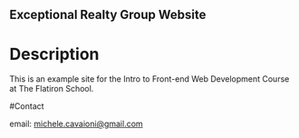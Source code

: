 Exceptional Realty Group Website
---

# Description

This is an example site for the Intro to Front-end Web Development Course at The Flatiron School.

#Contact

email: michele.cavaioni@gmail.com